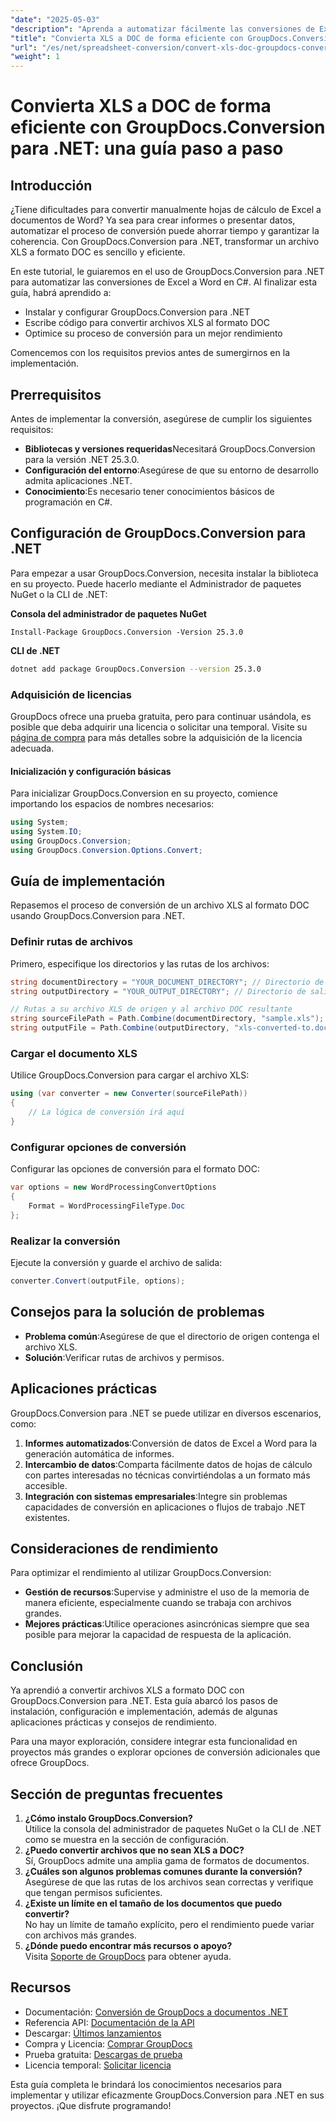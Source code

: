 ```yaml
---
"date": "2025-05-03"
"description": "Aprenda a automatizar fácilmente las conversiones de Excel a Word con GroupDocs.Conversion para .NET. Esta guía paso a paso explica los procesos de instalación, configuración y conversión en C#."
"title": "Convierta XLS a DOC de forma eficiente con GroupDocs.Conversion para .NET&#58; una guía paso a paso"
"url": "/es/net/spreadsheet-conversion/convert-xls-doc-groupdocs-conversion-dotnet/"
"weight": 1
---
```


# Convierta XLS a DOC de forma eficiente con GroupDocs.Conversion para .NET: una guía paso a paso

## Introducción

¿Tiene dificultades para convertir manualmente hojas de cálculo de Excel a documentos de Word? Ya sea para crear informes o presentar datos, automatizar el proceso de conversión puede ahorrar tiempo y garantizar la coherencia. Con GroupDocs.Conversion para .NET, transformar un archivo XLS a formato DOC es sencillo y eficiente.

En este tutorial, le guiaremos en el uso de GroupDocs.Conversion para .NET para automatizar las conversiones de Excel a Word en C#. Al finalizar esta guía, habrá aprendido a:
- Instalar y configurar GroupDocs.Conversion para .NET
- Escribe código para convertir archivos XLS al formato DOC
- Optimice su proceso de conversión para un mejor rendimiento

Comencemos con los requisitos previos antes de sumergirnos en la implementación.

## Prerrequisitos

Antes de implementar la conversión, asegúrese de cumplir los siguientes requisitos:
- **Bibliotecas y versiones requeridas**Necesitará GroupDocs.Conversion para la versión .NET 25.3.0.
- **Configuración del entorno**:Asegúrese de que su entorno de desarrollo admita aplicaciones .NET.
- **Conocimiento**:Es necesario tener conocimientos básicos de programación en C#.

## Configuración de GroupDocs.Conversion para .NET

Para empezar a usar GroupDocs.Conversion, necesita instalar la biblioteca en su proyecto. Puede hacerlo mediante el Administrador de paquetes NuGet o la CLI de .NET:

**Consola del administrador de paquetes NuGet**
```shell
Install-Package GroupDocs.Conversion -Version 25.3.0
```

**CLI de .NET**
```bash
dotnet add package GroupDocs.Conversion --version 25.3.0
```

### Adquisición de licencias

GroupDocs ofrece una prueba gratuita, pero para continuar usándola, es posible que deba adquirir una licencia o solicitar una temporal. Visite su [página de compra](https://purchase.groupdocs.com/buy) para más detalles sobre la adquisición de la licencia adecuada.

#### Inicialización y configuración básicas

Para inicializar GroupDocs.Conversion en su proyecto, comience importando los espacios de nombres necesarios:

```csharp
using System;
using System.IO;
using GroupDocs.Conversion;
using GroupDocs.Conversion.Options.Convert;
```

## Guía de implementación

Repasemos el proceso de conversión de un archivo XLS al formato DOC usando GroupDocs.Conversion para .NET.

### Definir rutas de archivos

Primero, especifique los directorios y las rutas de los archivos:

```csharp
string documentDirectory = "YOUR_DOCUMENT_DIRECTORY"; // Directorio de entrada
string outputDirectory = "YOUR_OUTPUT_DIRECTORY"; // Directorio de salida

// Rutas a su archivo XLS de origen y al archivo DOC resultante
string sourceFilePath = Path.Combine(documentDirectory, "sample.xls");
string outputFile = Path.Combine(outputDirectory, "xls-converted-to.doc");
```

### Cargar el documento XLS

Utilice GroupDocs.Conversion para cargar el archivo XLS:

```csharp
using (var converter = new Converter(sourceFilePath))
{
    // La lógica de conversión irá aquí
}
```

### Configurar opciones de conversión

Configurar las opciones de conversión para el formato DOC:

```csharp
var options = new WordProcessingConvertOptions
{
    Format = WordProcessingFileType.Doc
};
```

### Realizar la conversión

Ejecute la conversión y guarde el archivo de salida:

```csharp
converter.Convert(outputFile, options);
```

## Consejos para la solución de problemas

- **Problema común**:Asegúrese de que el directorio de origen contenga el archivo XLS.
- **Solución**:Verificar rutas de archivos y permisos.

## Aplicaciones prácticas

GroupDocs.Conversion para .NET se puede utilizar en diversos escenarios, como:
1. **Informes automatizados**:Conversión de datos de Excel a Word para la generación automática de informes.
2. **Intercambio de datos**:Comparta fácilmente datos de hojas de cálculo con partes interesadas no técnicas convirtiéndolas a un formato más accesible.
3. **Integración con sistemas empresariales**:Integre sin problemas capacidades de conversión en aplicaciones o flujos de trabajo .NET existentes.

## Consideraciones de rendimiento

Para optimizar el rendimiento al utilizar GroupDocs.Conversion:
- **Gestión de recursos**:Supervise y administre el uso de la memoria de manera eficiente, especialmente cuando se trabaja con archivos grandes.
- **Mejores prácticas**:Utilice operaciones asincrónicas siempre que sea posible para mejorar la capacidad de respuesta de la aplicación.

## Conclusión

Ya aprendió a convertir archivos XLS a formato DOC con GroupDocs.Conversion para .NET. Esta guía abarcó los pasos de instalación, configuración e implementación, además de algunas aplicaciones prácticas y consejos de rendimiento. 

Para una mayor exploración, considere integrar esta funcionalidad en proyectos más grandes o explorar opciones de conversión adicionales que ofrece GroupDocs.

## Sección de preguntas frecuentes

1. **¿Cómo instalo GroupDocs.Conversion?**  
   Utilice la consola del administrador de paquetes NuGet o la CLI de .NET como se muestra en la sección de configuración.
2. **¿Puedo convertir archivos que no sean XLS a DOC?**  
   Sí, GroupDocs admite una amplia gama de formatos de documentos.
3. **¿Cuáles son algunos problemas comunes durante la conversión?**  
   Asegúrese de que las rutas de los archivos sean correctas y verifique que tengan permisos suficientes.
4. **¿Existe un límite en el tamaño de los documentos que puedo convertir?**  
   No hay un límite de tamaño explícito, pero el rendimiento puede variar con archivos más grandes.
5. **¿Dónde puedo encontrar más recursos o apoyo?**  
   Visita [Soporte de GroupDocs](https://forum.groupdocs.com/c/conversion/10) para obtener ayuda.

## Recursos
- Documentación: [Conversión de GroupDocs a documentos .NET](https://docs.groupdocs.com/conversion/net/)
- Referencia API: [Documentación de la API](https://reference.groupdocs.com/conversion/net/)
- Descargar: [Últimos lanzamientos](https://releases.groupdocs.com/conversion/net/)
- Compra y Licencia: [Comprar GroupDocs](https://purchase.groupdocs.com/buy)
- Prueba gratuita: [Descargas de prueba](https://releases.groupdocs.com/conversion/net/)
- Licencia temporal: [Solicitar licencia](https://purchase.groupdocs.com/temporary-license/)

Esta guía completa le brindará los conocimientos necesarios para implementar y utilizar eficazmente GroupDocs.Conversion para .NET en sus proyectos. ¡Que disfrute programando!